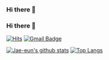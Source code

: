 ### Hi there 👋

<!--
**comcxx11/comcxx11** is a ✨ _special_ ✨ repository because its `README.md` (this file) appears on your GitHub profile.

Here are some ideas to get you started:

- 🔭 I’m currently working on ...
- 🌱 I’m currently learning ...
- 👯 I’m looking to collaborate on ...
- 🤔 I’m looking for help with ...
- 💬 Ask me about ...
- 📫 How to reach me: ...
- 😄 Pronouns: ...
- ⚡ Fun fact: ...
-->

### Hi there 👋  
[![Hits](https://hits.seeyoufarm.com/api/count/incr/badge.svg?url=https%3A%2F%2Fgithub.com%2Fcomcxx11&count_bg=%231BCDFB&title_bg=%23555555&icon=&icon_color=%23E7E7E7&title=hits&edge_flat=false)](https://hits.seeyoufarm.com)
[![Gmail Badge](https://img.shields.io/badge/Gmail-1BCDFB?style=round-square&logo=Gmail&logoColor=white&title=white&link=mailto:comcxx11@gmail.com)](mailto:comcxx11@gmail.com)

[![Jae-eun's github stats](https://github-readme-stats.vercel.app/api?username=comcxx11&count_private=true&show_icons=true&theme=react)](https://github.com/anuraghazra/github-readme-stats)
[![Top Langs](https://github-readme-stats.vercel.app/api/top-langs/?username=comcxx11&layout=compact&theme=react)](https://github.com/anuraghazra/github-readme-stats)

